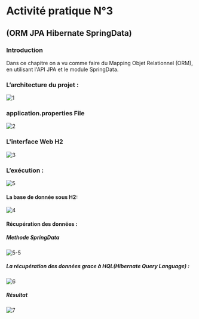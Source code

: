 ﻿# Activité pratique N°3
## (ORM JPA Hibernate SpringData)
### Introduction
Dans ce chapitre on a vu comme faire du Mapping Objet Relationnel (ORM), en utilisant l'API JPA et le module SpringData.
### L’architecture du projet :
![1](https://user-images.githubusercontent.com/84138772/159227909-bf306716-9d11-4e66-95bb-47dd1217483e.png)

### application.properties File
![2](https://user-images.githubusercontent.com/84138772/159228013-62e07d03-160f-4109-a4ad-cfc2d29ba77c.png)
### L'interface Web H2
![3](https://user-images.githubusercontent.com/84138772/159228086-f63d6de4-eb3b-478e-a033-030e03270285.png)
### L’exécution :
![5](https://user-images.githubusercontent.com/84138772/159228234-d64b75aa-7e3d-47da-8624-02580f8b839a.png)
#### La base de donnée sous H2:
![4](https://user-images.githubusercontent.com/84138772/159228394-d1cb2759-e142-47fa-bf28-0ba23583e9c7.png)
#### Récupération des données :
##### Methode SpringData

![5-5](https://user-images.githubusercontent.com/84138772/159228638-92c6f376-7a5d-403d-826a-25715d3f47e2.png)

##### La récupération des données grace à HQL(Hibernate Query Language) :

![6](https://user-images.githubusercontent.com/84138772/159228645-7451f1b5-faaa-4b1d-a30a-04228bff9cfc.png)
##### Résultat
![7](https://user-images.githubusercontent.com/84138772/159228663-aed070b8-96b5-491a-99ac-794ffb81f03f.png)